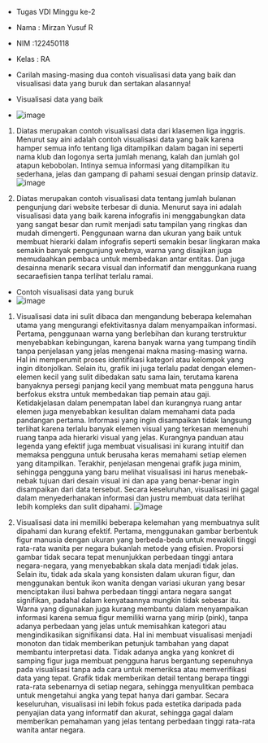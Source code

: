 - Tugas VDI Minggu ke-2
- Nama	: Mirzan Yusuf R
- NIM	:122450118
- Kelas	: RA

- Carilah masing-masing dua contoh visualisasi data yang baik dan visualisasi data yang buruk dan sertakan alasannya!
- Visualisasi data yang baik
- ![image](https://github.com/user-attachments/assets/03171e9e-c0cb-4ea3-be76-4e6f4934b0d0)

1. Diatas merupakan contoh visualisasi data dari klasemen liga inggris. Menurut say aini adalah contoh visualisasi data yang baik karena hamper semua info tentang liga ditampilkan dalam bagan ini seperti nama klub dan logonya serta jumlah menang, kalah dan jumlah gol atapun kebobolan. Intinya semua informasi yang ditampilkan itu sederhana, jelas dan gampang di pahami sesuai dengan prinsip dataviz.
   ![image](https://github.com/user-attachments/assets/2d53b2d5-4fd5-4879-85bf-dc465221d62b)

2. Diatas merupakan contoh visualisasi data tentang jumlah bulanan pengunjung dari website terbesar di dunia. Menurut saya ini adalah visualisasi data yang baik karena infografis ini menggabungkan data yang sangat besar dan rumit menjadi satu tampilan yang ringkas dan mudah dimengerti. Penggunaan warna dan ukuran yang baik untuk membuat hierarki dalam infografis seperti semakin besar lingkaran maka semakin banyak pengunjung webnya, warna yang disajikan juga memudaahkan pembaca untuk membedakan antar entitas. Dan juga desainna menarik secara visual dan informatif dan menggunkana ruang secaraefisien tanpa terlihat terlalu ramai.

- Contoh visualisasi data yang buruk
- ![image](https://github.com/user-attachments/assets/449d6f17-9d25-4252-a405-943fa07c45ab)

1.	 Visualisasi data ini sulit dibaca dan mengandung beberapa kelemahan utama yang mengurangi efektivitasnya dalam menyampaikan informasi. Pertama, penggunaan warna yang berlebihan dan kurang terstruktur menyebabkan kebingungan, karena banyak warna yang tumpang tindih tanpa penjelasan yang jelas mengenai makna masing-masing warna. Hal ini memperumit proses identifikasi kategori atau kelompok yang ingin ditonjolkan. Selain itu, grafik ini juga terlalu padat dengan elemen-elemen kecil yang sulit dibedakan satu sama lain, terutama karena banyaknya persegi panjang kecil yang membuat mata pengguna harus berfokus ekstra untuk membedakan tiap pemain atau gaji. Ketidakjelasan dalam penempatan label dan kurangnya ruang antar elemen juga menyebabkan kesulitan dalam memahami data pada pandangan pertama. Informasi yang ingin disampaikan tidak langsung terlihat karena terlalu banyak elemen visual yang terkesan memenuhi ruang tanpa ada hierarki visual yang jelas. Kurangnya panduan atau legenda yang efektif juga membuat visualisasi ini kurang intuitif dan memaksa pengguna untuk berusaha keras memahami setiap elemen yang ditampilkan. Terakhir, penjelasan mengenai grafik juga minim, sehingga pengguna yang baru melihat visualisasi ini harus menebak-nebak tujuan dari desain visual ini dan apa yang benar-benar ingin disampaikan dari data tersebut. Secara keseluruhan, visualisasi ini gagal dalam menyederhanakan informasi dan justru membuat data terlihat lebih kompleks dan sulit dipahami.
  ![image](https://github.com/user-attachments/assets/00e56cd1-bf37-4dbc-a97f-1920912952e9)

2.	 Visualisasi data ini memiliki beberapa kelemahan yang membuatnya sulit dipahami dan kurang efektif. Pertama, menggunakan gambar berbentuk figur manusia dengan ukuran yang berbeda-beda untuk mewakili tinggi rata-rata wanita per negara bukanlah metode yang efisien. Proporsi gambar tidak secara tepat menunjukkan perbedaan tinggi antara negara-negara, yang menyebabkan skala data menjadi tidak jelas. Selain itu, tidak ada skala yang konsisten dalam ukuran figur, dan menggunakan bentuk ikon wanita dengan variasi ukuran yang besar menciptakan ilusi bahwa perbedaan tinggi antara negara sangat signifikan, padahal dalam kenyataannya mungkin tidak sebesar itu. Warna yang digunakan juga kurang membantu dalam menyampaikan informasi karena semua figur memiliki warna yang mirip (pink), tanpa adanya perbedaan yang jelas untuk memisahkan kategori atau mengindikasikan signifikansi data. Hal ini membuat visualisasi menjadi monoton dan tidak memberikan petunjuk tambahan yang dapat membantu interpretasi data. Tidak adanya angka yang konkret di samping figur juga membuat pengguna harus bergantung sepenuhnya pada visualisasi tanpa ada cara untuk memeriksa atau memverifikasi data yang tepat. Grafik tidak memberikan detail tentang berapa tinggi rata-rata sebenarnya di setiap negara, sehingga menyulitkan pembaca untuk mengetahui angka yang tepat hanya dari gambar. Secara keseluruhan, visualisasi ini lebih fokus pada estetika daripada pada penyajian data yang informatif dan akurat, sehingga gagal dalam memberikan pemahaman yang jelas tentang perbedaan tinggi rata-rata wanita antar negara.
